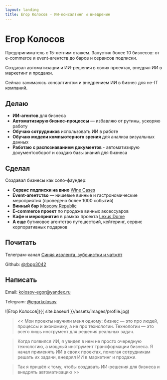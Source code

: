 ```yaml
---
layout: landing
title: Егор Колосов - ИИ-консалтинг и внедрение
---
```


<div class="two-column-layout" markdown="1">

<div class="main-column" markdown="1">

# Егор Колосов

Предприниматель с 15-летним стажем. Запустил более 10 бизнесов: от e-commerce и event-агентств до баров и сервисов подписки.

Создавал автоматизации и ИИ-решения в своих проектах, внедрял ИИ в маркетинг и продажи.

Сейчас занимаюсь консалтингом и внедрением ИИ в бизнес для не-IT компаний.

## Делаю

- **ИИ-агентов** для бизнеса
- **Автоматизирую бизнес-процессы** — избавляю от рутины, ускоряю работу
- **Обучаю сотрудников** использовать ИИ в работе
- **Обучаю модели компьютерного зрения** для анализа визуальных данных
- **Работаю с распознаванием документов** - автоматизирую документооборот и создаю базы знаний для бизнеса

## Сделал

Создавал бизнесы как соло-фаундер:

- **Сервис подписки на вино** [Wine Cases](https://winecases.me)
- **Event-агентство** — нишевые винные и гастрономические мероприятия (проведено более 1000 событий)
- **Винный бар** [Moscow Republic](https://www.instagram.com/moscow.republic/)
- **E-commerce проект** по продаже винных аксессуаров
- **Кафе и мероприятия** в рамках проекта [Lexus Dome](https://www.facebook.com/lexusdome/)
- **А еще** бутиковое агентство путешествий, кейтеринг, сервис корпоративных подарков

<div class="contacts" markdown="1">

## Почитать

Телеграм-канал [Синяя изолента, зубочистки и чатжпт](https://t.me/blue_tape)

Github: [@rbpp3042](https://github.com/rbpp3042)

## Написать

Email: [kolosov-egor@yandex.ru](mailto:kolosov-egor@yandex.ru)

Telegram: [@egorkolosov](https://t.me/egorkolosov)


</div>

</div>

<div class="right-column" markdown="1">

<div class="side-column" markdown="1">

![Егор Колосов]({{ site.baseurl }}/assets/images/profile.jpg)

</div>

<div class="accent-block" markdown="1">

> <span class="quote-symbol"><<</span> Мои проекты научили меня одному: бизнес — это про людей, процессы и экономику, а не про технологии. Технологии — это всего лишь инструмент для решения реальных задач.

> Когда появился ИИ, я увидел в нем не просто очередную технологию, а мощный инструмент трансформации бизнеса. Я начал применять ИИ в своих проектах, помогая сотрудникам решать их задачи, внедрял ИИ в маркетинг и продажи.

> Так я пришёл к тому, чтобы создавать ИИ-решения для бизнеса и внедрять автоматизацию <span class="quote-symbol">>></span>

</div>

</div>

</div>
